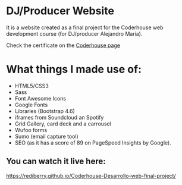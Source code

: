 # DJ/Producer Website
It is a website created as a final project for the Coderhouse web development course (for DJ/producer Alejandro Maria).  

Check the certificate on the [Coderhouse page](https://www.coderhouse.com/certificados/6238cf96713f4b001ad0fa2f)

# What things I made use of:

* HTML5/CSS3
* Sass
* Font Awesome Icons
* Google Fonts
* Libraries (Bootstrap 4.6)
* iframes from Soundcloud an Spotify
* Grid Gallery, card deck and a carrousel
* Wufoo forms
* Sumo (email capture tool)
* SEO (as it has a score of 89 on PageSpeed Insights by Google).

## You can watch it live here:
https://rediberry.github.io/Coderhouse-Desarrollo-web-final-project/

